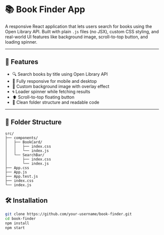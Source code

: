 # 📚 Book Finder App

A responsive React application that lets users search for books using the Open Library API. Built with plain `.js` files (no JSX), custom CSS styling, and real-world UI features like background image, scroll-to-top button, and loading spinner.

---

## 🚀 Features

- 🔍 Search books by title using Open Library API
- 📱 Fully responsive for mobile and desktop
- 🎨 Custom background image with overlay effect
- 🌀 Loader spinner while fetching results
- ⬆ Scroll-to-top floating button
- 🧾 Clean folder structure and readable code

---

## 📁 Folder Structure

```
src/
├── components/
│   ├── BookCard/
│   │   ├── index.css
│   │   └── index.js
│   └── SearchBar/
│       ├── index.css
│       └── index.js
├── App.css
├── App.js
├── App.test.js
├── index.css
└── index.js

```

## 🛠️ Installation

```bash
git clone https://github.com/your-username/book-finder.git
cd book-finder
npm install
npm start
